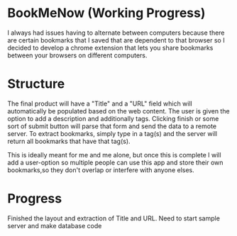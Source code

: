 # BookMeNow (Working Progress)

I always had issues having to alternate between computers because there are certain bookmarks that I saved that are dependent to that browser so I decided to develop a chrome extension that lets you share bookmarks between your browsers on different computers.


# Structure
The final product will have a "Title" and a "URL" field which will automatically be populated based on the web content. The user is given the option to add a description and additionally tags. Clicking finish or some sort of submit button will parse that form and send the data to a remote server. To extract bookmarks, simply type in a tag(s) and the server will return all bookmarks that have that tag(s). 

This is ideally meant for me and me alone, but once this is complete I will add a user-option so multiple people can use this app and store their own bookmarks,so they don't overlap or interfere with anyone elses.


# Progress
Finished the layout and extraction of Title and URL. Need to start sample server and make database code
